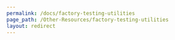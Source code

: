 ```yaml
---
permalink: /docs/factory-testing-utilities
page_path: /Other-Resources/factory-testing-utilities
layout: redirect
---
```

